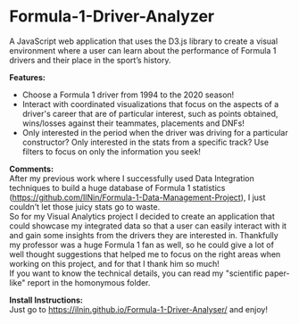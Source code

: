 # Formula-1-Driver-Analyzer
A JavaScript web application that uses the D3.js library to create a visual environment where a user can learn about the performance of Formula 1 drivers and their place in the sport’s history. 


<b>Features:</b>
- Choose a Formula 1 driver from 1994 to the 2020 season!
- Interact with coordinated visualizations that focus on the aspects of a driver's career that are of particular interest, such as points obtained, wins/losses against their teammates, placements and DNFs!
- Only interested in the period when the driver was driving for a particular constructor? Only interested in the stats from a specific track? Use filters to focus on only the information you seek!


<b>Comments:</b><br/>
After my previous work where I successfully used Data Integration techniques to build a huge database of Formula 1 statistics (https://github.com/IlNin/Formula-1-Data-Management-Project), I just couldn't let those juicy stats go to waste.<br/>
So for my Visual Analytics project I decided to create an application that could showcase my integrated data so that a user can easily interact with it and gain some insights from the drivers they are interested in. Thankfully my professor was a huge Formula 1 fan as well, so he could give a lot of well thought suggestions that helped me to focus on the right areas when working on this project, and for that I thank him so much!<br/>
If you want to know the technical details, you can read my "scientific paper-like" report in the homonymous folder.<br/>


<b>Install Instructions:</b><br/>
Just go to https://ilnin.github.io/Formula-1-Driver-Analyser/ and enjoy!
